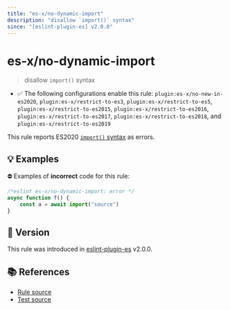 ```yaml
---
title: "es-x/no-dynamic-import"
description: "disallow `import()` syntax"
since: "[eslint-plugin-es] v2.0.0"
---
```


# es-x/no-dynamic-import
> disallow `import()` syntax

- ✅ The following configurations enable this rule: `plugin:es-x/no-new-in-es2020`, `plugin:es-x/restrict-to-es3`, `plugin:es-x/restrict-to-es5`, `plugin:es-x/restrict-to-es2015`, `plugin:es-x/restrict-to-es2016`, `plugin:es-x/restrict-to-es2017`, `plugin:es-x/restrict-to-es2018`, and `plugin:es-x/restrict-to-es2019`

This rule reports ES2020 [`import()` syntax](https://github.com/tc39/proposal-dynamic-import) as errors.

## 💡 Examples

⛔ Examples of **incorrect** code for this rule:

<eslint-playground type="bad">

```js
/*eslint es-x/no-dynamic-import: error */
async function f() {
    const a = await import("source")
}
```

</eslint-playground>

## 🚀 Version

This rule was introduced in [eslint-plugin-es] v2.0.0.

[eslint-plugin-es]: https://github.com/mysticatea/eslint-plugin-es

## 📚 References

- [Rule source](https://github.com/eslint-community/eslint-plugin-es-x/blob/master/lib/rules/no-dynamic-import.js)
- [Test source](https://github.com/eslint-community/eslint-plugin-es-x/blob/master/tests/lib/rules/no-dynamic-import.js)
